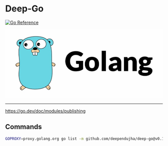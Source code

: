 # Deep-Go

[![Go Reference](https://pkg.go.dev/badge/github.com/deependujha/deep-go.svg)](https://pkg.go.dev/github.com/deependujha/deep-go)

![logo](./image.jpg)

---

https://go.dev/doc/modules/publishing

## Commands

```bash
GOPROXY=proxy.golang.org go list -m github.com/deependujha/deep-go@v0.1.0 # to publish
```
